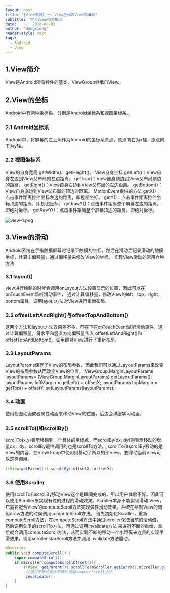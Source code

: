 ```yaml
---
layout: post
title: "[View系列] 一、View坐标及View的滑动"
subtitle: '学习View相关知识'
date:       2018-08-01
author: "Wangxiong"
header-style: text
tags:
  - Android
  - View
---
```

## 1.View简介

View是Android所有控件的基类，ViewGroup继承自View。

## 2.View的坐标

Android中有两种坐标系，分别是Android坐标系和视图坐标系。

### 2.1 Android坐标系

Android中，将屏幕的左上角作为Android的坐标系原点，原点向右为x轴，原点向下为y轴。

### 2.2 视图坐标系

View的自身宽高
getWidth()、getHeight()。
View自身坐标
getLeft()：View自身左边到View父布局的左边距离。
getTop()：View自身顶边到View父布局顶边的距离。
getRight()：View自身右边到View父布局的左边距离。
getBottom(）：View自身底边到View父布局的顶边的距离。
MotionEvent提供的方法
getX()：点击事件距离控件坐标左边的距离，即视图坐标。
getY()：点击事件距离控件坐标顶边的距离，即视图坐标。
getRawY()：点击事件距离整个屏幕左边的距离，即绝对坐标。
getRawY()：点击事件距离整个屏幕顶边的距离，即绝对坐标。

![view-1.png](https://upload-images.jianshu.io/upload_images/10547376-e0490ce378b258ef.png?imageMogr2/auto-orient/strip%7CimageView2/2/w/1240)

## 3.View的滑动

Android系统在手指触摸屏幕时记录下触摸的坐标，然后在滑动后记录滑动的触摸坐标，计算出偏移量，通过偏移量来修改View的坐标。
实现View滑动的常用六种方法

### 3.1 layout()

view进行绘制的时候会调用onLayout方法设置显示的位置，因此可以在onTouchEvent监听滑动事件，
通过计算偏移量，修改View的left，top，right，bottom属性，调用layout方法对View进行重新布局。

### 3.2 offsetLeftAndRight()与offsetTopAndBottom()

这两个方法和layout方法效果差不多，可在下在onTouchEvent监听滑动事件，通过计算偏移量，将水平和竖直方向偏移量传入
offsetLeftAndRight()和offsetTopAndBottom()，调用即对View进行了重新布局。

### 3.3 LayoutParams

LayoutParams保存了View的布局参数，因此我们可以通过LayoutParams来改变View的布局参数从而改变View的位置。
ViewGroup.MarginLayoutParams layoutParams= (ViewGroup.MarginLayoutParams) getLayoutParams();
layoutParams.leftMargin = getLeft() + offsetX;
layoutParams.topMargin = getTop() + offsetY;
setLayoutParams(layoutParams);

### 3.4 动画

使用视图动画或者属性动画来移动View的位置，后边会详细学习动画。

### 3.5 scrollTo()和scrollBy()

scrollTo(x,y)表示移动到一个具体的坐标点，而scrollBy(dx, dy)则表示移动的增量dx，dy。scrollBy最终调用的也是scrollTo方法。
scrollTo和scrollBy移动的是View的内容，在ViewGroup中使用则移动了所以的子View。要移动当前View可以这样调用。

```java
((View)getParent()).scrollBy(-offsetX,-offsetY);
```



### 3.6 使用Scroller

使用scrollTo和scrollBy移动View这个是瞬间完成的，所以用户体验不好。因此可以使用Scroller来实现有过的过程的滑动效果。Scroller本身不能实现滑动
View，它需要配合View的computeScroll方法实现弹性滑动效果。系统在绘制View的调用draw方法的时候调用computeScroll方法。
首先初始化Scroller，重新computeScroll方法，在computeScroll方法中通过scroller获取当前的滚动值，然后调用父类的scrollTo方法，再通过调用invalidate方法
来进行不断的重绘，重绘就会调用computeScroll方法，从而实现不断的移动一个小距离来连贯的实现平滑效果。调用scroller.starScroll方法并调用invalidate方法启动。

```java
@Override
public void computeScroll() {
    super.computeScroll();
    if(mScroller.computeScrollOffset()){
        ((View) getParent()).scrollTo(mScroller.getCurrX(),mScroller.getCurrY());
         //通过不断的重绘不断的调用computeScroll方法
         invalidate();
    }
}
```



